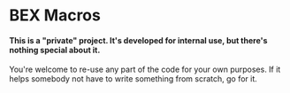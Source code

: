 # BEX Macros

#### This is a "private" project.  It's developed for internal use, but there's nothing special about it. 

You're welcome to re-use any part of the code for your own purposes. If it helps somebody not have to write something from scratch, go for it.